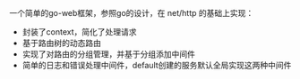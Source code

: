 一个简单的go-web框架，参照go的设计，在 net/http 的基础上实现：

- 封装了context，简化了处理请求
- 基于路由树的动态路由
- 实现了对路由的分组管理，并基于分组添加中间件
- 简单的日志和错误处理中间件，default创建的服务默认全局实现这两种中间件
